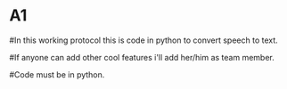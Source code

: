 # A1

#In this working protocol this is code in python to convert speech to text. 

#If anyone can add other cool features i'll add her/him as team member.

#Code must be in python.

